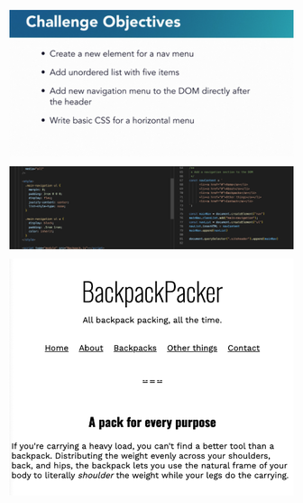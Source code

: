 ![image](images/1.png)

![instructor-solution](images/instructor-solution.png)

![instructor-result](images/instructor-result.png)
